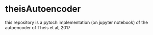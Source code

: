 # theisAutoencoder
this repository is a pytoch implementation (on jupyter notebook) of the autoencoder of Theis et al, 2017
